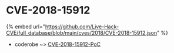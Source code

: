 # CVE-2018-15912
{% embed url="https://github.com/Live-Hack-CVE/full_database/blob/main/cves/2018/CVE-2018-15912.json" %}

* coderobe ~> [CVE-2018-15912-PoC](https://www.alice-snow.ru/2018/database/cve-2018-15912/cve-2018-15912-poc-coderobe)
